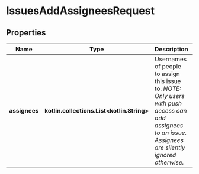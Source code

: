
# IssuesAddAssigneesRequest

## Properties
Name | Type | Description | Notes
------------ | ------------- | ------------- | -------------
**assignees** | **kotlin.collections.List&lt;kotlin.String&gt;** | Usernames of people to assign this issue to. _NOTE: Only users with push access can add assignees to an issue. Assignees are silently ignored otherwise._ |  [optional]



